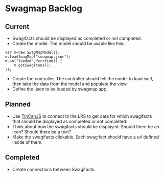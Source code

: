 Swagmap Backlog
===============

Current
-------

* Swagifacts should be displayed as completed or not completed.
* Create the model. The model should be usable like this:
````
var m=new SwagMapModel();
m.loadSwagMap("swagmap.json");
m.on("loaded",function() {
    m.getSwagItems();
});
````
* Create the controller. The controller should tell the model to load iself, then take the data from the model and populate the view.
* Define the .json to be loaded by swagmap app.

Planned
-------

* Use [TinCanJS](https://github.com/RusticiSoftware/TinCanJS) to connect to the LRS to get data for which swagifacts that should be displayed as completed or not completed.
* Think about how the swagifacts should be displayed. Should there be an icon? Should there be a text?
* Make the swagifacts clickable. Each swagifact should have a url defined inside of them.

Completed
---------
* Create connections between Swagifacts.
